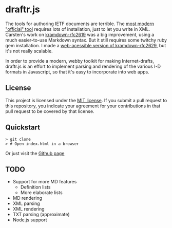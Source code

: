 # draftr.js

The tools for authoring IETF documents are terrible.  The [most modern "official" tool](http://xml.resource.org) requires lots of installation, just to let you write in XML.  Carsten's work on [kramdown-rfc2619](https://github.com/cabo/kramdown-rfc2629/) was a big improvement, using a much easier-to-use Markdown syntax.  But it still requires some twitchy ruby gem installation.  I made a [web-acessible version of kramdown-rfc2629](http://ipv.sx/draftr/), but it's not really scalable.

In order to provide a modern, webby toolkit for making Internet-drafts, draftr.js is an effort to implement parsing and rendering of the various I-D formats in Javascript, so that it's easy to incorporate into web apps.

## License

This project is licensed under the [MIT license](http://opensource.org/licenses/MIT).  If you submit a pull request to this repository, you indicate your agreement for your contributions in that pull request to be covered by that license.


## Quickstart

```
> git clone
> # Open index.html in a browser
```

Or just visit the [Github page](https://draftr-js.github.io/)


## TODO

* Support for more MD features
  * Definition lists
  * More elaborate lists
* MD rendering
* XML parsing
* XML rendering
* TXT parsing (approximate)
* Node.js support
